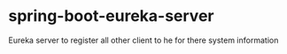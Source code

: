 # spring-boot-eureka-server
Eureka server to register all other client to he for there system information
